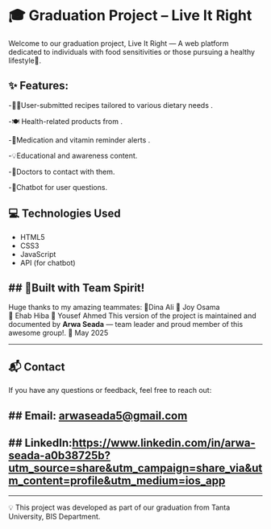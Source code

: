 # 🎓 Graduation Project – Live It Right
Welcome to our graduation project, Live It Right — A web platform dedicated to individuals with food sensitivities or those pursuing a healthy lifestyle💚.
## ✨ Features:

-🧑‍🍳User-submitted recipes tailored to various dietary needs  .

-🍽 Health-related products from . 

-🚨Medication and vitamin reminder alerts . 

-💡Educational and awareness content. 

-🧪Doctors to contact with them.

-💬Chatbot for user questions.
## 💻 Technologies Used
- HTML5 
- CSS3 
- JavaScript
- API (for chatbot)
## ## 👥Built with Team Spirit!
Huge thanks to my amazing teammates:
💫Dina Ali 
💫 Joy Osama  
💫 Ehab Hiba
💫 Yousef Ahmed 
This version of the project is maintained and documented by **Arwa Seada**  — team leader and proud member of this awesome group!.
📅 May 2025  

---------------
## 📬 Contact
If you have any questions or feedback, feel free to reach out:
## ## Email: arwaseada5@gmail.com 
## ## LinkedIn:https://www.linkedin.com/in/arwa-seada-a0b38725b?utm_source=share&utm_campaign=share_via&utm_content=profile&utm_medium=ios_app
------------------
💡 This project was developed as part of our graduation from Tanta University, BIS Department.
